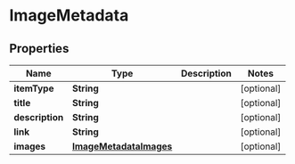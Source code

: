 

# ImageMetadata


## Properties

Name | Type | Description | Notes
------------ | ------------- | ------------- | -------------
**itemType** | **String** |  |  [optional]
**title** | **String** |  |  [optional]
**description** | **String** |  |  [optional]
**link** | **String** |  |  [optional]
**images** | [**ImageMetadataImages**](ImageMetadataImages.md) |  |  [optional]



